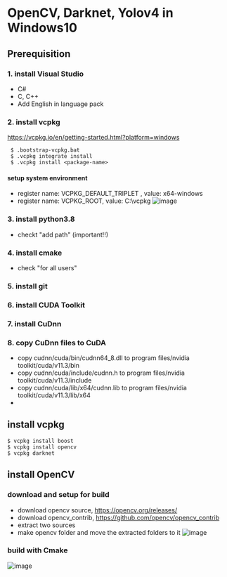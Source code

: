 # OpenCV, Darknet, Yolov4 in Windows10

## Prerequisition
### 1. install Visual Studio
 - C#
 - C, C++
 - Add English in language pack
### 2. install vcpkg
https://vcpkg.io/en/getting-started.html?platform=windows
```
 $ .bootstrap-vcpkg.bat
 $ .vcpkg integrate install
 $ .vcpkg install <package-name>
```
 
#### setup system environment
 - register name: VCPKG_DEFAULT_TRIPLET , value: x64-windows
 - register name: VCPKG_ROOT, value: C:\vcpkg
![image](https://user-images.githubusercontent.com/33934527/117830782-ed497500-b2ae-11eb-8637-e62ba404063a.png)

### 3. install python3.8
 - checkt "add path" (important!!)
### 4. install cmake
 - check "for all users"
### 5. install git
### 6. install CUDA Toolkit
### 7. install CuDnn
### 8. copy CuDnn files to CuDA
 - copy cudnn/cuda/bin/cudnn64_8.dll to program files/nvidia toolkit/cuda/v11.3/bin
 - copy cudnn/cuda/include/cudnn.h to program files/nvidia toolkit/cuda/v11.3/include
 - copy cudnn/cuda/lib/x64/cudnn.lib to program files/nvidia toolkit/cuda/v11.3/lib/x64
 - 
## install vcpkg
```
$ vcpkg install boost
$ vcpkg install opencv
$ vcpkg darknet
```

## install OpenCV
### download and setup for build
 - download opencv source, https://opencv.org/releases/
 - download opencv_contrib, https://github.com/opencv/opencv_contrib
 - extract two sources
 - make opencv folder and move the extracted folders to it
 ![image](https://user-images.githubusercontent.com/33934527/117842827-43231a80-b2b9-11eb-8056-d005d5ae2bf1.png)
### build with Cmake
![image](https://user-images.githubusercontent.com/33934527/117842916-5504bd80-b2b9-11eb-8692-f3fe4aac8261.png)

